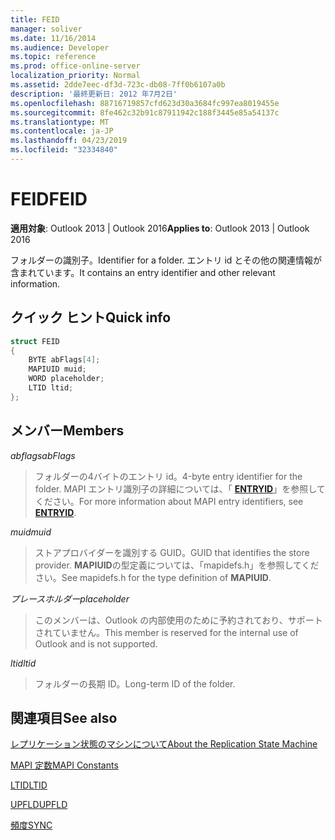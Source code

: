 ```yaml
---
title: FEID
manager: soliver
ms.date: 11/16/2014
ms.audience: Developer
ms.topic: reference
ms.prod: office-online-server
localization_priority: Normal
ms.assetid: 2dde7eec-df3d-723c-db08-7ff0b6107a0b
description: '最終更新日: 2012 年7月2日'
ms.openlocfilehash: 88716719857cfd623d30a3684fc997ea8019455e
ms.sourcegitcommit: 8fe462c32b91c87911942c188f3445e85a54137c
ms.translationtype: MT
ms.contentlocale: ja-JP
ms.lasthandoff: 04/23/2019
ms.locfileid: "32334840"
---
```

# <a name="feid"></a><span data-ttu-id="44d04-103">FEID</span><span class="sxs-lookup"><span data-stu-id="44d04-103">FEID</span></span>

 
  
<span data-ttu-id="44d04-104">**適用対象**: Outlook 2013 | Outlook 2016</span><span class="sxs-lookup"><span data-stu-id="44d04-104">**Applies to**: Outlook 2013 | Outlook 2016</span></span> 
  
<span data-ttu-id="44d04-105">フォルダーの識別子。</span><span class="sxs-lookup"><span data-stu-id="44d04-105">Identifier for a folder.</span></span> <span data-ttu-id="44d04-106">エントリ id とその他の関連情報が含まれています。</span><span class="sxs-lookup"><span data-stu-id="44d04-106">It contains an entry identifier and other relevant information.</span></span>
  
## <a name="quick-info"></a><span data-ttu-id="44d04-107">クイック ヒント</span><span class="sxs-lookup"><span data-stu-id="44d04-107">Quick info</span></span>

```cpp
struct FEID 
{ 
    BYTE abFlags[4]; 
    MAPIUID muid; 
    WORD placeholder; 
    LTID ltid; 
};
```

## <a name="members"></a><span data-ttu-id="44d04-108">メンバー</span><span class="sxs-lookup"><span data-stu-id="44d04-108">Members</span></span>

 <span data-ttu-id="44d04-109">_abflags_</span><span class="sxs-lookup"><span data-stu-id="44d04-109">_abFlags_</span></span>
  
> <span data-ttu-id="44d04-110">フォルダーの4バイトのエントリ id。</span><span class="sxs-lookup"><span data-stu-id="44d04-110">4-byte entry identifier for the folder.</span></span> <span data-ttu-id="44d04-111">MAPI エントリ識別子の詳細については、「 **[ENTRYID](entryid.md)**」を参照してください。</span><span class="sxs-lookup"><span data-stu-id="44d04-111">For more information about MAPI entry identifiers, see **[ENTRYID](entryid.md)**.</span></span> 
    
 <span data-ttu-id="44d04-112">_muid_</span><span class="sxs-lookup"><span data-stu-id="44d04-112">_muid_</span></span>
  
> <span data-ttu-id="44d04-113">ストアプロバイダーを識別する GUID。</span><span class="sxs-lookup"><span data-stu-id="44d04-113">GUID that identifies the store provider.</span></span> <span data-ttu-id="44d04-114">**MAPIUID**の型定義については、「mapidefs.h」を参照してください。</span><span class="sxs-lookup"><span data-stu-id="44d04-114">See mapidefs.h for the type definition of **MAPIUID**.</span></span> 
    
 <span data-ttu-id="44d04-115">_プレースホルダー_</span><span class="sxs-lookup"><span data-stu-id="44d04-115">_placeholder_</span></span>
  
> <span data-ttu-id="44d04-116">このメンバーは、Outlook の内部使用のために予約されており、サポートされていません。</span><span class="sxs-lookup"><span data-stu-id="44d04-116">This member is reserved for the internal use of Outlook and is not supported.</span></span>
    
 <span data-ttu-id="44d04-117">_ltid_</span><span class="sxs-lookup"><span data-stu-id="44d04-117">_ltid_</span></span>
  
> <span data-ttu-id="44d04-118">フォルダーの長期 ID。</span><span class="sxs-lookup"><span data-stu-id="44d04-118">Long-term ID of the folder.</span></span>
    
## <a name="see-also"></a><span data-ttu-id="44d04-119">関連項目</span><span class="sxs-lookup"><span data-stu-id="44d04-119">See also</span></span>



[<span data-ttu-id="44d04-120">レプリケーション状態のマシンについて</span><span class="sxs-lookup"><span data-stu-id="44d04-120">About the Replication State Machine</span></span>](about-the-replication-state-machine.md)
  
[<span data-ttu-id="44d04-121">MAPI 定数</span><span class="sxs-lookup"><span data-stu-id="44d04-121">MAPI Constants</span></span>](mapi-constants.md)
  
[<span data-ttu-id="44d04-122">LTID</span><span class="sxs-lookup"><span data-stu-id="44d04-122">LTID</span></span>](ltid.md)
  
[<span data-ttu-id="44d04-123">UPFLD</span><span class="sxs-lookup"><span data-stu-id="44d04-123">UPFLD</span></span>](upfld.md)
  
[<span data-ttu-id="44d04-124">頻度</span><span class="sxs-lookup"><span data-stu-id="44d04-124">SYNC</span></span>](sync.md)

